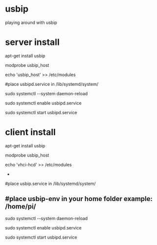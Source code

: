 # usbip
playing around with usbip



# server install

  apt-get install usbip
  
  modprobe usbip_host
  
  echo 'usbip_host' >> /etc/modules
   
  #place usbipd.service in /lib/systemd/system/
   
  
  sudo systemctl --system daemon-reload
  
  sudo systemctl enable usbipd.service
  
  sudo systemctl start usbipd.service
  
  
  
# client install

  apt-get install usbip
  
  modprobe usbip_host
  
  echo 'vhci-hcd' >> /etc/modules
  
  -
  #place usbip.service in /lib/systemd/system/
  
  #place usbip-env in your home folder example: /home/pi/<PLACE HERE>
 -
  
  sudo systemctl --system daemon-reload
  
  sudo systemctl enable usbipd.service
  
  sudo systemctl start usbipd.service
  
